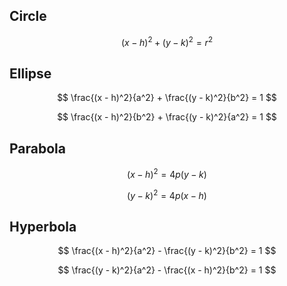 ## Circle
$$
(x - h)^2 + (y - k)^2 = r^2
$$

## Ellipse
$$
\frac{(x - h)^2}{a^2} + \frac{(y - k)^2}{b^2} = 1
$$

$$
\frac{(x - h)^2}{b^2} + \frac{(y - k)^2}{a^2} = 1
$$

## Parabola
$$
(x - h)^2 = 4p(y - k)
$$

$$
(y - k)^2 = 4p(x - h)
$$

## Hyperbola
$$
\frac{(x - h)^2}{a^2} - \frac{(y - k)^2}{b^2} = 1
$$

$$
\frac{(y - k)^2}{a^2} - \frac{(x - h)^2}{b^2} = 1
$$
